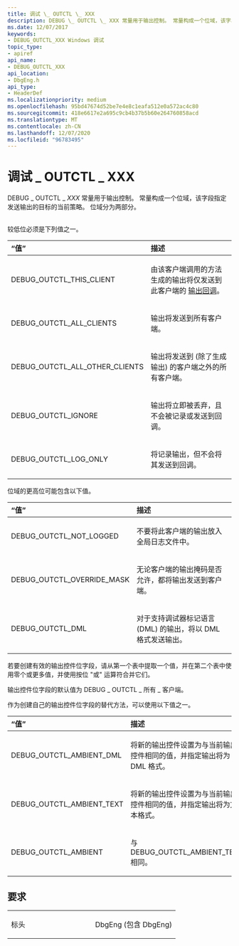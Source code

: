 ```yaml
---
title: 调试 \_ OUTCTL \_ XXX
description: DEBUG \_ OUTCTL \_ XXX 常量用于输出控制。 常量构成一个位域，该字段指定发送输出的目标的当前策略。 位域分为两部分。
ms.date: 12/07/2017
keywords:
- DEBUG_OUTCTL_XXX Windows 调试
topic_type:
- apiref
api_name:
- DEBUG_OUTCTL_XXX
api_location:
- DbgEng.h
api_type:
- HeaderDef
ms.localizationpriority: medium
ms.openlocfilehash: 95bd47674d52be7e4e8c1eafa512e0a572ac4c80
ms.sourcegitcommit: 418e6617e2a695c9cb4b37b5b60e264760858acd
ms.translationtype: MT
ms.contentlocale: zh-CN
ms.lasthandoff: 12/07/2020
ms.locfileid: "96783495"
---
```

# <a name="debug_outctl_xxx"></a>调试 \_ OUTCTL \_ XXX


DEBUG \_ OUTCTL \_ *XXX* 常量用于输出控制。 常量构成一个位域，该字段指定发送输出的目标的当前策略。 位域分为两部分。

## <span id="ddk_debug_outctl_xxx_dbx"></span><span id="DDK_DEBUG_OUTCTL_XXX_DBX"></span>


较低位必须是下列值之一。

<table>
<colgroup>
<col width="50%" />
<col width="50%" />
</colgroup>
<thead>
<tr class="header">
<th align="left">“值”</th>
<th align="left">描述</th>
</tr>
</thead>
<tbody>
<tr class="odd">
<td align="left"><p>DEBUG_OUTCTL_THIS_CLIENT</p></td>
<td align="left"><p>由该客户端调用的方法生成的输出将仅发送到此客户端的 <a href="/windows-hardware/drivers/debugger/using-input-and-output#output-callbacks" data-raw-source="[output callbacks](./using-input-and-output.md#output-callbacks)">输出回调</a>。</p></td>
</tr>
<tr class="even">
<td align="left"><p>DEBUG_OUTCTL_ALL_CLIENTS</p></td>
<td align="left"><p>输出将发送到所有客户端。</p></td>
</tr>
<tr class="odd">
<td align="left"><p>DEBUG_OUTCTL_ALL_OTHER_CLIENTS</p></td>
<td align="left"><p>输出将发送到 (除了生成输出) 的客户端之外的所有客户端。</p></td>
</tr>
<tr class="even">
<td align="left"><p>DEBUG_OUTCTL_IGNORE</p></td>
<td align="left"><p>输出将立即被丢弃，且不会被记录或发送到回调。</p></td>
</tr>
<tr class="odd">
<td align="left"><p>DEBUG_OUTCTL_LOG_ONLY</p></td>
<td align="left"><p>将记录输出，但不会将其发送到回调。</p></td>
</tr>
</tbody>
</table>

 

位域的更高位可能包含以下值。

<table>
<colgroup>
<col width="50%" />
<col width="50%" />
</colgroup>
<thead>
<tr class="header">
<th align="left">“值”</th>
<th align="left">描述</th>
</tr>
</thead>
<tbody>
<tr class="odd">
<td align="left"><p>DEBUG_OUTCTL_NOT_LOGGED</p></td>
<td align="left"><p>不要将此客户端的输出放入全局日志文件中。</p></td>
</tr>
<tr class="even">
<td align="left"><p>DEBUG_OUTCTL_OVERRIDE_MASK</p></td>
<td align="left"><p>无论客户端的输出掩码是否允许，都将输出发送到客户端。</p></td>
</tr>
<tr class="odd">
<td align="left"><p>DEBUG_OUTCTL_DML</p></td>
<td align="left"><p>对于支持调试器标记语言 (DML) 的输出，将以 DML 格式发送输出。</p></td>
</tr>
</tbody>
</table>

 

若要创建有效的输出控件位字段，请从第一个表中提取一个值，并在第二个表中使用零个或更多值，并使用按位 "或" 运算符合并它们。

输出控件位字段的默认值为 DEBUG \_ OUTCTL \_ 所有 \_ 客户端。

作为创建自己的输出控件位字段的替代方法，可以使用以下值之一。

<table>
<colgroup>
<col width="50%" />
<col width="50%" />
</colgroup>
<thead>
<tr class="header">
<th align="left">“值”</th>
<th align="left">描述</th>
</tr>
</thead>
<tbody>
<tr class="odd">
<td align="left"><p>DEBUG_OUTCTL_AMBIENT_DML</p></td>
<td align="left"><p>将新的输出控件设置为与当前输出控件相同的值，并指定输出将为 DML 格式。</p></td>
</tr>
<tr class="even">
<td align="left"><p>DEBUG_OUTCTL_AMBIENT_TEXT</p></td>
<td align="left"><p>将新的输出控件设置为与当前输出控件相同的值，并指定输出将为文本格式。</p></td>
</tr>
<tr class="odd">
<td align="left"><p>DEBUG_OUTCTL_AMBIENT</p></td>
<td align="left"><p>与 DEBUG_OUTCTL_AMBIENT_TEXT 相同。</p></td>
</tr>
</tbody>
</table>

 

<a name="requirements"></a>要求
------------

<table>
<colgroup>
<col width="50%" />
<col width="50%" />
</colgroup>
<tbody>
<tr class="odd">
<td align="left"><p>标头</p></td>
<td align="left">DbgEng (包含 DbgEng) </td>
</tr>
</tbody>
</table>


